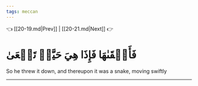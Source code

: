 ```yaml
---
tags: meccan
---
```


👈 [[20-19.md|Prev]] | [[20-21.md|Next]] 👉

# فَأَلۡقَىٰهَا فَإِذَا هِيَ حَيَّةٞ تَسۡعَىٰ

So he threw it down, and thereupon it was a snake, moving swiftly

---

